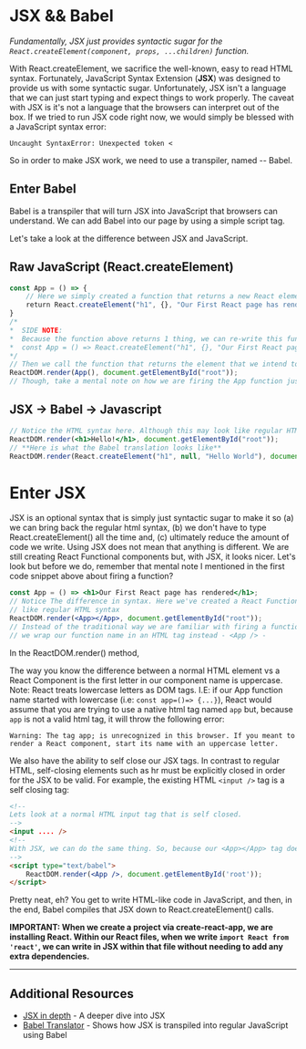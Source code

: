 # JSX && Babel
_Fundamentally, JSX just provides syntactic sugar for the `React.createElement(component, props, ...children)` function._

With React.createElement, we sacrifice the well-known, easy to read HTML syntax. Fortunately, JavaScript Syntax Extension (__JSX__) was designed to provide us with some syntactic sugar. Unfortunately, JSX isn't a language that we can just start typing and expect things to work properly. The caveat with JSX is it's not a language that the browsers can interpret out of the box. If we tried to run JSX code right now, we would simply be blessed with a JavaScript syntax error:

    Uncaught SyntaxError: Unexpected token <

So in order to make JSX work, we need to use a transpiler, named -- Babel.

## Enter Babel

Babel is a transpiler that will turn JSX into JavaScript that browsers can understand. We can add Babel into our page by using a simple script tag.

Let's take a look at the difference between JSX and JavaScript.

## Raw JavaScript (React.createElement)
```jsx
const App = () => {
    // Here we simply created a function that returns a new React element
    return React.createElement("h1", {}, "Our First React page has rendered");
}
/* 
*  SIDE NOTE:
*  Because the function above returns 1 thing, we can re-write this function in 1 line:
*  const App = () => React.createElement("h1", {}, "Our First React page has rendered");
*/
// Then we call the function that returns the element that we intend to render.
ReactDOM.render(App(), document.getElementById("root"));
// Though, take a mental note on how we are firing the App function just like any other function
```
## JSX -> Babel -> Javascript
```jsx
// Notice the HTML syntax here. Although this may look like regular HTML, it's actually not. 
ReactDOM.render(<h1>Hello!</h1>, document.getElementById("root"));
// **Here is what the Babel translation looks like**
ReactDOM.render(React.createElement("h1", null, "Hello World"), document.getElementById("root"));
```
# Enter JSX

JSX is an optional syntax that is simply just syntactic sugar to make it so (a) we can bring back the regular html syntax, (b) we don't have to type React.createElement() all the time and, (c) ultimately reduce the amount of code we write. Using JSX does not mean that anything is different. We are still creating React Functional components but, with JSX, it looks nicer. Let's look but before we do, remember that mental note I mentioned in the first code snippet above about firing a function?
```jsx
const App = () => <h1>Our First React page has rendered</h1>;
// Notice The difference in syntax. Here we've created a React Functional Component, named App which looks 
// like regular HTML syntax
ReactDOM.render(<App></App>, document.getElementById("root"));
// Instead of the traditional way we are familiar with firing a function - App() -
// we wrap our function name in an HTML tag instead - <App /> -
```
In the ReactDOM.render() method,

The way you know the difference between a normal HTML element vs a React Component is the first letter in our component name is uppercase. Note: React treats lowercase letters as DOM tags. I.E: if our App function name started with lowercase (i.e: `const app=()=> {...}`), React would assume that you are trying to use a native html tag named `app` but, because `app` is not a valid html tag, it will throw the following error:

    Warning: The tag app; is unrecognized in this browser. If you meant to render a React component, start its name with an uppercase letter.

We also have the ability to self close our JSX tags. In contrast to regular HTML, self-closing elements such as hr must be explicitly closed in order for the JSX to be valid. For example, the existing HTML `<input />` tag is a self closing tag:
```html
<!--
Lets look at a normal HTML input tag that is self closed. 
-->
<input .... />
<!-- 
With JSX, we can do the same thing. So, because our <App></App> tag doesn't wrap anything, we can self close it. 
-->
<script type="text/babel">
    ReactDOM.render(<App />, document.getElementById('root'));
</script>
```
Pretty neat, eh? You get to write HTML-like code in JavaScript, and then, in the end, Babel compiles that JSX down to React.createElement() calls.

__IMPORTANT: When we create a project via create-react-app, we are installing React. Within our React files, when we write `import React from 'react'`, we can write in JSX within that file without needing to add any extra dependencies.__

<hr>

## Additional Resources
*   [JSX in depth](https://reactjs.org/docs/introducing-jsx.html) - A deeper dive into JSX
*   [Babel Translator](https://babeljs.io/repl) - Shows how JSX is transpiled into regular JavaScript using Babel
